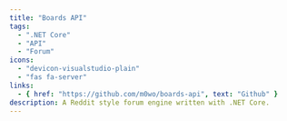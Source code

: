 ```yaml
---
title: "Boards API"
tags:
  - ".NET Core"
  - "API"
  - "Forum"
icons:
  - "devicon-visualstudio-plain"
  - "fas fa-server"
links:
  - { href: "https://github.com/m0wo/boards-api", text: "Github" }
description: A Reddit style forum engine written with .NET Core.
---
```

